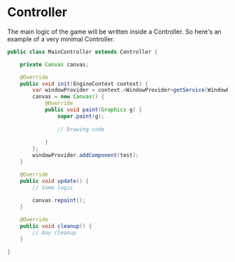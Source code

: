 # Controller
The main logic of the game will be written inside a Controller. So here's an example of a very minimal Controller.
```java
public class MainController extends Controller {

    private Canvas canvas;

    @Override
    public void init(EngineContext context) {
        var windowProvider = context.<WindowProvider>getService(WindowProvider.class);
        canvas = new Canvas() {
            @Override
            public void paint(Graphics g) {
                super.paint(g);
                
                // Drawing code
                
            }
        };
        windowProvider.addComponent(test);
    }

    @Override
    public void update() {
        // Some logic
        
        canvas.repaint();
    }

    @Override
    public void cleanup() {
        // Any cleanup
    }

}
```